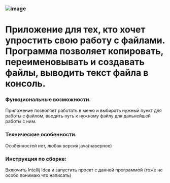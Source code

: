 ### ![image](https://github.com/sergeylshn/FileProcessing/assets/106117047/69f127d6-faea-46ea-9f17-2aaa114d754e)
# **Приложение для тех, кто хочет упростить свою работу с файлами. Программа позволяет копировать, переименовывать и создавать файлы, выводить текст файла в консоль.**
### **Функциональные возможности.**
Приложение позволяет работать в меню и выбирать нужный пункт для работы с файлом, вводить путь к нужному файлу для дальнейшей работы с ним.

### **Технические особенности.**
Особенностей нет, любая версия java(наверное)

### **Инструкция по сборке:**
Включить Intellij Idea и запустить проект с данной программой (тоже не особо понимаю что написать)
